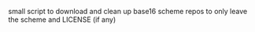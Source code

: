 small script to download and clean up base16 scheme repos to only leave the scheme and LICENSE (if any)
